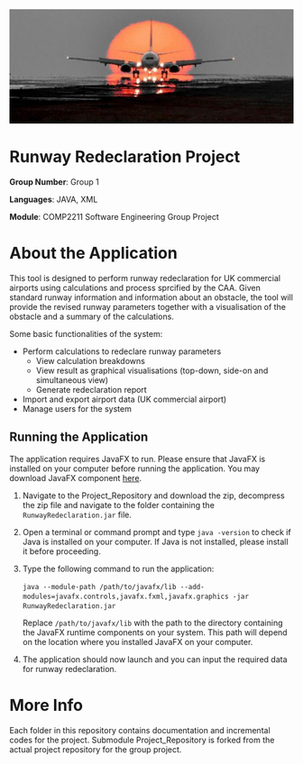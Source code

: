 <img src="https://github.com/b-knd/misc-codes/blob/main/media/Bits%20of%20History.jpg" alt="image_description" width="1000"/>

# Runway Redeclaration Project

**Group Number**: Group 1 

**Languages**: JAVA, XML 

**Module**: COMP2211 Software Engineering Group Project

# About the Application

This tool is designed to perform runway redeclaration for UK commercial airports using calculations and process sprcified by the CAA. Given standard runway information and information about an obstacle, the tool will provide the revised runway parameters together with a visualisation of the obstacle and a summary of the calculations. 

Some basic functionalities of the system:
- Perform calculations to redeclare runway parameters
  - View calculation breakdowns
  - View result as graphical visualisations (top-down, side-on and simultaneous view)
  - Generate redeclaration report
- Import and export airport data (UK commercial airport)
- Manage users for the system

## Running the Application

The application requires JavaFX to run. Please ensure that JavaFX is installed on your computer before running the application.
You may download JavaFX component [here](https://gluonhq.com/products/javafx/).

1. Navigate to the Project_Repository and download the zip, decompress the zip file and navigate to the folder containing the `RunwayRedeclaration.jar` file.

2. Open a terminal or command prompt and type `java -version` to check if Java is installed on your computer. If Java is not installed, please install it before proceeding.

3. Type the following command to run the application:

   `java --module-path /path/to/javafx/lib --add-modules=javafx.controls,javafx.fxml,javafx.graphics -jar RunwayRedeclaration.jar`

   Replace `/path/to/javafx/lib` with the path to the directory containing the JavaFX runtime components on your system. This path will depend on the location where you installed JavaFX on your computer.

4. The application should now launch and you can input the required data for runway redeclaration.

# More Info
Each folder in this repository contains documentation and incremental codes for the project. Submodule Project_Repository is forked from the actual project repository for the group project.
